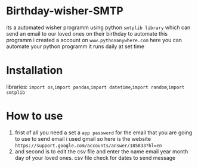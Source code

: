 # Birthday-wisher-SMTP
its a automated wisher programm using python `smtplib library` which can send an email to our loved ones on their birthday to automate this programm i created a account on `www.pythonanywhere.com` here you can automate your python programm it runs daily at set time

# Installation
libraries:
`import os`,`import pandas`,`import datetime`,`import random`,`import smtplib`

# How to use
1. frist of all you need a set a `app password` for the email that you are going to use to send email i used gmail so here is the website          `https://support.google.com/accounts/answer/185833?hl=en`
2. and second is to edit the csv file and enter the name email year month day of your loved ones. csv file check for dates to send message
